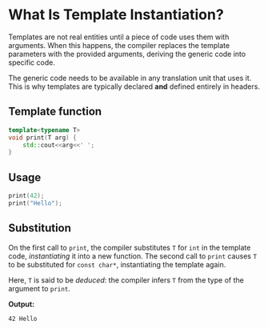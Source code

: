 # What Is Template Instantiation?

Templates are not real entities until a piece of code uses them with arguments.
When this happens, the compiler replaces the template parameters with the
provided arguments, deriving the generic code into specific code.

The generic code needs to be available in any translation unit that uses it. This
is why templates are typically declared **and** defined entirely in headers.

<!-- inline -->
## Template function
```cpp
template<typename T>
void print(T arg) {
    std::cout<<arg<<' ';
}
```

<!-- inline -->
## Usage
```cpp
print(42);
print("Hello");
```

## Substitution
On the first call to `print`, the compiler substitutes `T` for `int` in the
template code, _instantiating_ it into a new function. The second call to `print`
causes `T` to be substituted for `const char*`, instantiating the template again.

Here, `T` is said to be _deduced_: the compiler infers `T` from the type of the
argument to `print`.

**Output:**
```
42 Hello
```
